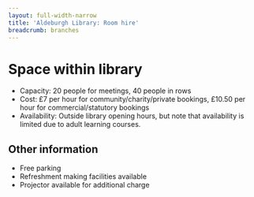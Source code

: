 ```yaml
---
layout: full-width-narrow
title: 'Aldeburgh Library: Room hire'
breadcrumb: branches
---
```

# Space within library

* Capacity: 20 people for meetings, 40 people in rows
* Cost: £7 per hour for community/charity/private bookings, £10.50 per hour for commercial/statutory bookings
* Availability: Outside library opening hours, but note that availability is limited due to adult learning courses.

## Other information

* Free parking
* Refreshment making facilities available
* Projector available for additional charge
